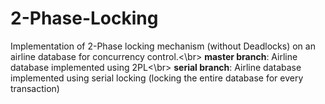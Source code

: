 # 2-Phase-Locking
Implementation of 2-Phase locking mechanism (without Deadlocks) on an airline database for concurrency control.<\br>  **master branch**: Airline database implemented using 2PL<\br>  **serial branch**: Airline database implemented using serial locking (locking the entire database for every transaction)



